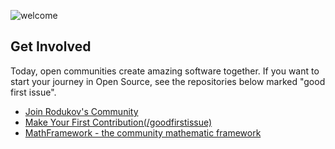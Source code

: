 ![welcome](https://github.com/gitcommunity/.github/assets/101352977/92def14f-b740-4caf-a867-743da56a0fca)
## Get Involved
Today, open communities create amazing software together. If you want to start your journey in Open Source, see the repositories below marked "good first issue".

* [Join Rodukov's Community](https://github.com/gitcommunity/joinus)
* [Make Your First Contribution(/goodfirstissue)](https://github.com/gitcommunity/goodfirstissue)
* [MathFramework - the community mathematic framework](https://github.com/rodukov/MathFramework)
